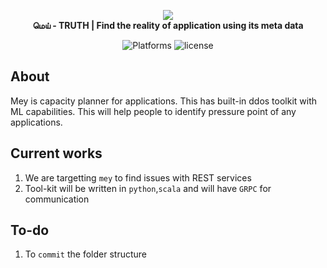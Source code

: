 <p align="center">
    <a href="#">
        <img src="http://bit.ly/meygithub" />
    </a>
    <br>
    <strong>மெய் - TRUTH | Find the reality of application using its meta data</strong>
</p>
<p align="center">
    <img src="https://img.shields.io/badge/Platforms-Linux%20%7C%20macOS%20%7C%20Windows-blue.svg?longCache=true&style=plastic"alt="Platforms">
    <img src="https://img.shields.io/apm/l/vim-mode.svg?longCache=true&style=plastic" alt="license">
</p>

## About 
Mey is capacity planner for applications. This has built-in ddos toolkit with ML capabilities. This will help people to identify  pressure point of any applications.

## Current works
1. We are targetting `mey` to find issues with REST services
2. Tool-kit will be written in `python`,`scala` and will have `GRPC` for communication

## To-do
1. To `commit` the folder structure
